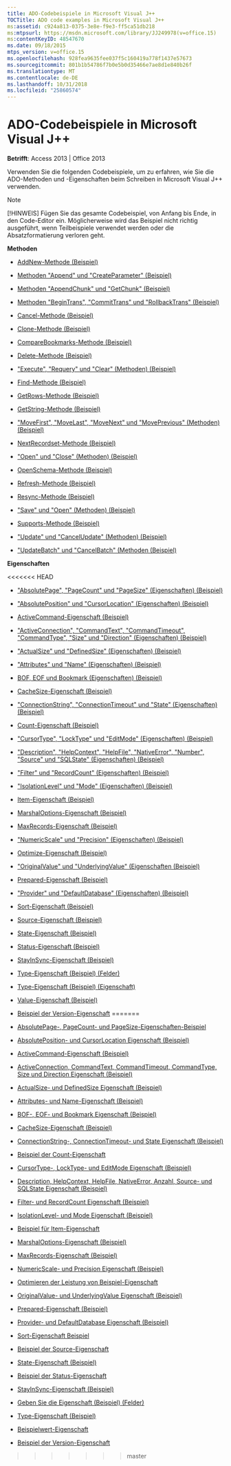 ```yaml
---
title: ADO-Codebeispiele in Microsoft Visual J++
TOCTitle: ADO code examples in Microsoft Visual J++
ms:assetid: c924a813-0375-3e8e-f9e3-ff5ca51db218
ms:mtpsurl: https://msdn.microsoft.com/library/JJ249978(v=office.15)
ms:contentKeyID: 48547670
ms.date: 09/18/2015
mtps_version: v=office.15
ms.openlocfilehash: 928fea9635fee037f5c160419a778f1437e57673
ms.sourcegitcommit: 801b1b54786f7b0e5b0d35466e7ae8d1e840b26f
ms.translationtype: MT
ms.contentlocale: de-DE
ms.lasthandoff: 10/31/2018
ms.locfileid: "25860574"
---
```

# <a name="ado-code-examples-in-microsoft-visual-j"></a>ADO-Codebeispiele in Microsoft Visual J++


**Betrifft**: Access 2013 | Office 2013

Verwenden Sie die folgenden Codebeispiele, um zu erfahren, wie Sie die ADO-Methoden und -Eigenschaften beim Schreiben in Microsoft Visual J++ verwenden.


> [!NOTE]
> [!HINWEIS] Fügen Sie das gesamte Codebeispiel, von Anfang bis Ende, in den Code-Editor ein. Möglicherweise wird das Beispiel nicht richtig ausgeführt, wenn Teilbeispiele verwendet werden oder die Absatzformatierung verloren geht.



**Methoden**

  - [AddNew-Methode (Beispiel)](addnew-method-example-vj.md)

  - [Methoden "Append" und "CreateParameter" (Beispiel)](append-and-createparameter-methods-example-vj.md)

  - [Methoden "AppendChunk" und "GetChunk" (Beispiel)](appendchunk-and-getchunk-methods-example-vj.md)

  - [Methoden "BeginTrans", "CommitTrans" und "RollbackTrans" (Beispiel)](begintrans-committrans-and-rollbacktrans-methods-example-vj.md)

  - [Cancel-Methode (Beispiel)](cancel-method-example-vj.md)

  - [Clone-Methode (Beispiel)](clone-method-example-vj.md)

  - [CompareBookmarks-Methode (Beispiel)](comparebookmarks-method-example-vj.md)

  - [Delete-Methode (Beispiel)](delete-method-example-vj.md)

  - ["Execute", "Requery" und "Clear" (Methoden) (Beispiel)](execute-requery-and-clear-methods-example-vj.md)

  - [Find-Methode (Beispiel)](find-method-example-vj.md)

  - [GetRows-Methode (Beispiel)](getrows-method-example-vj.md)

  - [GetString-Methode (Beispiel)](getstring-method-example-vj.md)

  - ["MoveFirst", "MoveLast", "MoveNext" und "MovePrevious" (Methoden) (Beispiel)](movefirst-movelast-movenext-and-moveprevious-methods-example-vj.md)

  - [NextRecordset-Methode (Beispiel)](nextrecordset-method-example-vj.md)

  - ["Open" und "Close" (Methoden) (Beispiel)](open-and-close-methods-example-vj.md)

  - [OpenSchema-Methode (Beispiel)](openschema-method-example-vj.md)

  - [Refresh-Methode (Beispiel)](refresh-method-example-vj.md)

  - [Resync-Methode (Beispiel)](resync-method-example-vj.md)

  - ["Save" und "Open" (Methoden) (Beispiel)](save-and-open-methods-example-vj.md)

  - [Supports-Methode (Beispiel)](supports-method-example-vj.md)

  - ["Update" und "CancelUpdate" (Methoden) (Beispiel)](update-and-cancelupdate-methods-example-vj.md)

  - ["UpdateBatch" und "CancelBatch" (Methoden (Beispiel)](updatebatch-and-cancelbatch-methods-example-vj.md)

**Eigenschaften**

<<<<<<< HEAD
  - ["AbsolutePage", "PageCount" und "PageSize" (Eigenschaften) (Beispiel)](absolutepage-pagecount-and-pagesize-properties-example-vj.md)

  - ["AbsolutePosition" und "CursorLocation" (Eigenschaften) (Beispiel)](absoluteposition-and-cursorlocation-properties-example-vj.md)

  - [ActiveCommand-Eigenschaft (Beispiel)](activecommand-property-example-vj.md)

  - ["ActiveConnection", "CommandText", "CommandTimeout", "CommandType", "Size" und "Direction" (Eigenschaften) (Beispiel)](activeconnection-commandtext-commandtimeout-commandtype-size-and-direction-properties-example-vj.md)

  - ["ActualSize" und "DefinedSize" (Eigenschaften) (Beispiel)](actualsize-and-definedsize-properties-example-vj.md)

  - ["Attributes" und "Name" (Eigenschaften) (Beispiel)](attributes-and-name-properties-example-vj.md)

  - [BOF, EOF und Bookmark (Eigenschaften) (Beispiel)](bof-eof-and-bookmark-properties-example-vj.md)

  - [CacheSize-Eigenschaft (Beispiel)](cachesize-property-example-vj.md)

  - ["ConnectionString", "ConnectionTimeout" und "State" (Eigenschaften) (Beispiel)](connectionstring-connectiontimeout-and-state-properties-example-vj.md)

  - [Count-Eigenschaft (Beispiel)](count-property-example-vj.md)

  - ["CursorType", "LockType" und "EditMode" (Eigenschaften) (Beispiel)](cursortype-locktype-and-editmode-properties-example-vj.md)

  - ["Description", "HelpContext", "HelpFile", "NativeError", "Number", "Source" und "SQLState" (Eigenschaften) (Beispiel)](description-helpcontext-helpfile-nativeerror-number-source-and-sqlstate-properties-example-vj.md)

  - ["Filter" und "RecordCount" (Eigenschaften) (Beispiel)](filter-and-recordcount-properties-example-vj.md)

  - ["IsolationLevel" und "Mode" (Eigenschaften) (Beispiel)](isolationlevel-and-mode-properties-example-vj.md)

  - [Item-Eigenschaft (Beispiel)](item-property-example-vj.md)

  - [MarshalOptions-Eigenschaft (Beispiel)](marshaloptions-property-example-vj.md)

  - [MaxRecords-Eigenschaft (Beispiel)](maxrecords-property-example-vj.md)

  - ["NumericScale" und "Precision" (Eigenschaften) (Beispiel)](numericscale-and-precision-properties-example-vj.md)

  - [Optimize-Eigenschaft (Beispiel)](optimize-property-example-vj.md)

  - ["OriginalValue" und "UnderlyingValue" (Eigenschaften (Beispiel)](originalvalue-and-underlyingvalue-properties-example-vj.md)

  - [Prepared-Eigenschaft (Beispiel)](prepared-property-example-vj.md)

  - ["Provider" und "DefaultDatabase" (Eigenschaften) (Beispiel)](provider-and-defaultdatabase-properties-example-vj.md)

  - [Sort-Eigenschaft (Beispiel)](sort-property-example-vj.md)

  - [Source-Eigenschaft (Beispiel)](source-property-example-vj.md)

  - [State-Eigenschaft (Beispiel)](state-property-example-vj.md)

  - [Status-Eigenschaft (Beispiel)](status-property-example-vj.md)

  - [StayInSync-Eigenschaft (Beispiel)](stayinsync-property-example-vj.md)

  - [Type-Eigenschaft (Beispiel) (Felder)](https://msdn.microsoft.com/library/jj250207\(v=office.15\))

  - [Type-Eigenschaft (Beispiel) (Eigenschaft)](https://msdn.microsoft.com/library/jj249182\(v=office.15\))

  - [Value-Eigenschaft (Beispiel)](value-property-example-vj.md)

  - [Beispiel der Version-Eigenschaft](version-property-example-vj.md)
=======
  - [AbsolutePage-, PageCount- und PageSize-Eigenschaften-Beispiel](absolutepage-pagecount-and-pagesize-properties-example-vj.md)

  - [AbsolutePosition- und CursorLocation Eigenschaft (Beispiel)](absoluteposition-and-cursorlocation-properties-example-vj.md)

  - [ActiveCommand-Eigenschaft (Beispiel)](activecommand-property-example-vj.md)

  - [ActiveConnection, CommandText, CommandTimeout, CommandType, Size und Direction Eigenschaft (Beispiel)](activeconnection-commandtext-commandtimeout-commandtype-size-and-direction-properties-example-vj.md)

  - [ActualSize- und DefinedSize Eigenschaft (Beispiel)](actualsize-and-definedsize-properties-example-vj.md)

  - [Attributes- und Name-Eigenschaft (Beispiel)](attributes-and-name-properties-example-vj.md)

  - [BOF-, EOF- und Bookmark Eigenschaft (Beispiel)](bof-eof-and-bookmark-properties-example-vj.md)

  - [CacheSize-Eigenschaft (Beispiel)](cachesize-property-example-vj.md)

  - [ConnectionString-, ConnectionTimeout- und State Eigenschaft (Beispiel)](connectionstring-connectiontimeout-and-state-properties-example-vj.md)

  - [Beispiel der Count-Eigenschaft](count-property-example-vj.md)

  - [CursorType-, LockType- und EditMode Eigenschaft (Beispiel)](cursortype-locktype-and-editmode-properties-example-vj.md)

  - [Description, HelpContext, HelpFile, NativeError, Anzahl, Source- und SQLState Eigenschaft (Beispiel)](description-helpcontext-helpfile-nativeerror-number-source-and-sqlstate-properties-example-vj.md)

  - [Filter- und RecordCount Eigenschaft (Beispiel)](filter-and-recordcount-properties-example-vj.md)

  - [IsolationLevel- und Mode Eigenschaft (Beispiel)](isolationlevel-and-mode-properties-example-vj.md)

  - [Beispiel für Item-Eigenschaft](item-property-example-vj.md)

  - [MarshalOptions-Eigenschaft (Beispiel)](marshaloptions-property-example-vj.md)

  - [MaxRecords-Eigenschaft (Beispiel)](maxrecords-property-example-vj.md)

  - [NumericScale- und Precision Eigenschaft (Beispiel)](numericscale-and-precision-properties-example-vj.md)

  - [Optimieren der Leistung von Beispiel-Eigenschaft](optimize-property-example-vj.md)

  - [OriginalValue- und UnderlyingValue Eigenschaft (Beispiel)](originalvalue-and-underlyingvalue-properties-example-vj.md)

  - [Prepared-Eigenschaft (Beispiel)](prepared-property-example-vj.md)

  - [Provider- und DefaultDatabase Eigenschaft (Beispiel)](provider-and-defaultdatabase-properties-example-vj.md)

  - [Sort-Eigenschaft Beispiel](sort-property-example-vj.md)

  - [Beispiel der Source-Eigenschaft](source-property-example-vj.md)

  - [State-Eigenschaft (Beispiel)](state-property-example-vj.md)

  - [Beispiel der Status-Eigenschaft](status-property-example-vj.md)

  - [StayInSync-Eigenschaft (Beispiel)](stayinsync-property-example-vj.md)

  - [Geben Sie die Eigenschaft (Beispiel) (Felder)](https://msdn.microsoft.com/library/jj250207\(v=office.15\))

  - [Type-Eigenschaft (Beispiel)](https://msdn.microsoft.com/library/jj249182\(v=office.15\))

  - [Beispielwert-Eigenschaft](value-property-example-vj.md)

  - [Beispiel der Version-Eigenschaft](version-property-example-vj.md)
>>>>>>> master

